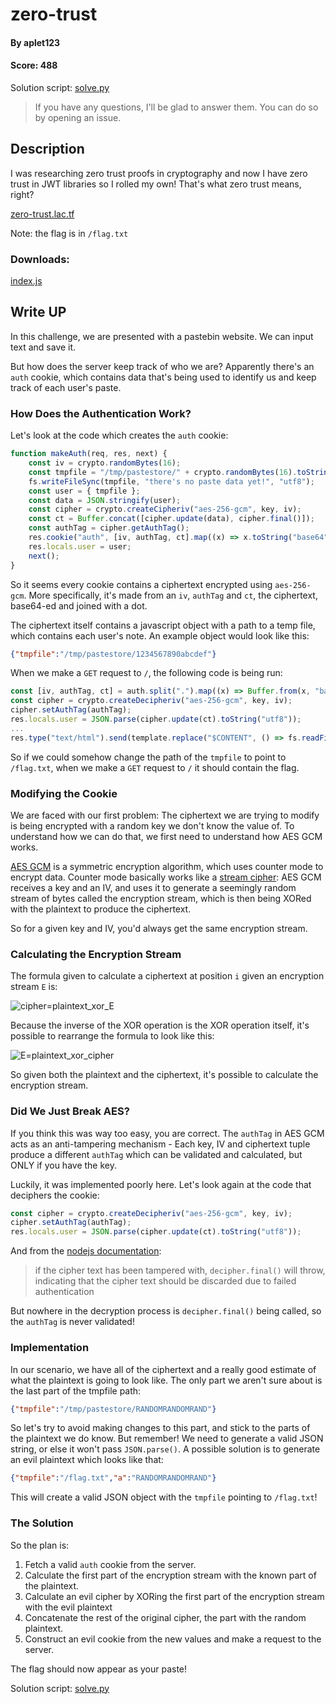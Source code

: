# zero-trust

#### By aplet123
#### Score: 488

Solution script: [solve.py](solve.py)
> If you have any questions, I'll be glad to answer them. You can do so by opening an issue.

## Description

I was researching zero trust proofs in cryptography and now I have zero trust in JWT libraries so I rolled my own! That's what zero trust means, right?

[zero-trust.lac.tf](https://zero-trust.lac.tf)

Note: the flag is in `/flag.txt`

### Downloads: 
[index.js](index.js)

## Write UP

In this challenge, we are presented with a pastebin website. We can input text and save it.

But how does the server keep track of who we are? Apparently there's an `auth` cookie, which contains data that's being used to identify us and keep track of each user's paste.

### How Does the Authentication Work?

Let's look at the code which creates the `auth` cookie:

```javascript
function makeAuth(req, res, next) {
    const iv = crypto.randomBytes(16);
    const tmpfile = "/tmp/pastestore/" + crypto.randomBytes(16).toString("hex");
    fs.writeFileSync(tmpfile, "there's no paste data yet!", "utf8");
    const user = { tmpfile };
    const data = JSON.stringify(user);
    const cipher = crypto.createCipheriv("aes-256-gcm", key, iv);
    const ct = Buffer.concat([cipher.update(data), cipher.final()]);
    const authTag = cipher.getAuthTag();
    res.cookie("auth", [iv, authTag, ct].map((x) => x.toString("base64")).join("."));
    res.locals.user = user;
    next();
}
```

So it seems every cookie contains a ciphertext encrypted using `aes-256-gcm`. More specifically, it's made from an `iv`, `authTag` and `ct`, the ciphertext, base64-ed and joined with a dot.

The ciphertext itself contains a javascript object with a path to a temp file, which contains each user's note. An example object would look like this:

```json
{"tmpfile":"/tmp/pastestore/1234567890abcdef"}
```

When we make a `GET` request to `/`, the following code is being run:
```javascript
const [iv, authTag, ct] = auth.split(".").map((x) => Buffer.from(x, "base64"));
const cipher = crypto.createDecipheriv("aes-256-gcm", key, iv);
cipher.setAuthTag(authTag);
res.locals.user = JSON.parse(cipher.update(ct).toString("utf8"));
...
res.type("text/html").send(template.replace("$CONTENT", () => fs.readFileSync(res.locals.user.tmpfile, "utf8")));
```

So if we could somehow change the path of the `tmpfile` to point to `/flag.txt`, when we make a `GET` request to `/` it should contain the flag.

### Modifying the Cookie

We are faced with our first problem: The ciphertext we are trying to modify is being encrypted with a random key we don't know the value of. To understand how we can do that, we first need to understand how AES GCM works.

[AES GCM](https://en.wikipedia.org/wiki/Galois/Counter_Mode) is a symmetric encryption algorithm, which uses counter mode to encrypt data. Counter mode basically works like a [stream cipher](https://en.wikipedia.org/wiki/Stream_cipher): AES GCM receives a key and an IV, and uses it to generate a seemingly random stream of bytes called the encryption stream, which is then being XORed with the plaintext to produce the ciphertext.

So for a given key and IV, you'd always get the same encryption stream.

### Calculating the Encryption Stream

The formula given to calculate a ciphertext at position `i` given an encryption stream `E` is:

![cipher=plaintext_xor_E](https://latex.codecogs.com/png.image?cipher_{i}=%20plaintext_{i}%20\oplus%20E_{i})

Because the inverse of the XOR operation is the XOR operation itself, it's possible to rearrange the formula to look like this:

![E=plaintext_xor_cipher](https://latex.codecogs.com/png.image?E_{i}=%20plaintext_{i}%20\oplus%20cipher_{i})

So given both the plaintext and the ciphertext, it's possible to calculate the encryption stream.

### Did We Just Break AES?

If you think this was way too easy, you are correct. The `authTag` in AES GCM acts as an anti-tampering mechanism - Each key, IV and ciphertext tuple produce a different `authTag` which can be validated and calculated, but ONLY if you have the key.

Luckily, it was implemented poorly here. Let's look again at the code that deciphers the cookie:
```javascript
const cipher = crypto.createDecipheriv("aes-256-gcm", key, iv);
cipher.setAuthTag(authTag);
res.locals.user = JSON.parse(cipher.update(ct).toString("utf8"));
```

And from the [nodejs documentation](https://nodejs.org/api/crypto.html#deciphersetauthtagbuffer-encoding):

> if the cipher text has been tampered with, `decipher.final()` will throw, indicating that the cipher text should be discarded due to failed authentication

But nowhere in the decryption process is `decipher.final()` being called, so the `authTag` is never validated!

### Implementation

In our scenario, we have all of the ciphertext and a really good estimate of what the plaintext is going to look like. The only part we aren't sure about is the last part of the tmpfile path:

```json
{"tmpfile":"/tmp/pastestore/RANDOMRANDOMRAND"}
```

So let's try to avoid making changes to this part, and stick to the parts of the plaintext we do know. But remember! We need to generate a valid JSON string, or else it won't pass `JSON.parse()`. A possible solution is to generate an evil plaintext which looks like that:

```json
{"tmpfile":"/flag.txt","a":"RANDOMRANDOMRAND"}
```

This will create a valid JSON object with the `tmpfile` pointing to `/flag.txt`!

### The Solution

So the plan is:
1. Fetch a valid `auth` cookie from the server.
2. Calculate the first part of the encryption stream with the known part of the plaintext.
3. Calculate an evil cipher by XORing the first part of the encryption stream with the evil plaintext
4. Concatenate the rest of the original cipher, the part with the random plaintext.
5. Construct an evil cookie from the new values and make a request to the server.

The flag should now appear as your paste!

Solution script: [solve.py](solve.py)
